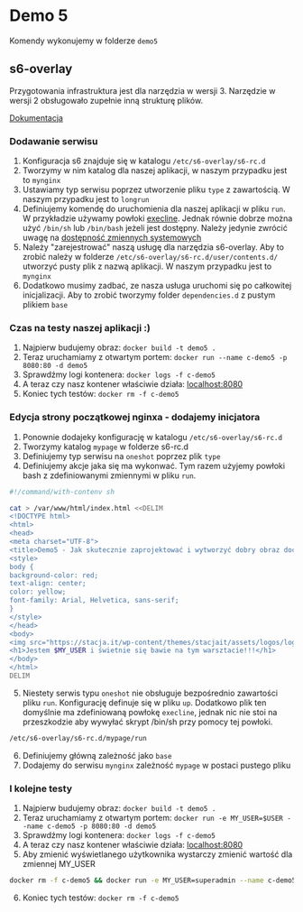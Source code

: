 # Demo 5

Komendy wykonujemy w folderze `demo5`

## s6-overlay

Przygotowania infrastruktura jest dla narzędzia w wersji 3. Narzędzie w wersji 2 obsługowało zupełnie inną strukturę plików.

[Dokumentacja](https://github.com/just-containers/s6-overlay)

### Dodawanie serwisu

1. Konfiguracja s6 znajduje się w katalogu `/etc/s6-overlay/s6-rc.d`
2. Tworzymy w nim katalog dla naszej aplikacji, w naszym przypadku jest to `mynginx`
3. Ustawiamy typ serwisu poprzez utworzenie pliku `type` z zawartością. W naszym przypadku jest to `longrun`
4. Definiujemy komendę do uruchomienia dla naszej aplikacji w pliku `run`. W przykładzie używamy powłoki [execline](https://skarnet.org/software/execline/index.html). Jednak równie dobrze można użyć `/bin/sh` lub `/bin/bash` jeżeli jest dostępny. Należy jedynie zwrócić uwagę na [dostępność zmiennych systemowych](https://github.com/just-containers/s6-overlay#container-environment)
5. Należy "zarejestrować" naszą usługę dla narzędzia s6-overlay. Aby to zrobić należy w folderze `/etc/s6-overlay/s6-rc.d/user/contents.d/` utworzyć pusty plik z nazwą aplikacji. W naszym przypadku jest to `mynginx`
6. Dodatkowo musimy zadbać, ze nasza usługa uruchomi się po całkowitej inicjalizacji. Aby to zrobić tworzymy folder `dependencies.d` z pustym plikiem `base`

### Czas na testy naszej aplikacji :)

1. Najpierw budujemy obraz: `docker build -t demo5 .`
2. Teraz uruchamiamy z otwartym portem: `docker run --name c-demo5 -p 8080:80 -d demo5`
3. Sprawdźmy logi kontenera: `docker logs -f c-demo5`
4. A teraz czy nasz kontener właściwie działa: [localhost:8080](http://localhost:8080/)
5. Koniec tych testów: `docker rm -f c-demo5`

### Edycja strony początkowej nginxa - dodajemy inicjatora

1. Ponownie dodajeky konfigurację w katalogu `/etc/s6-overlay/s6-rc.d`
2. Tworzymy katalog `mypage` w folderze s6-rc.d
3. Definiujemy typ serwisu na `oneshot` poprzez plik `type`
4. Definiujemy akcje jaka się ma wykonwać. Tym razem użyjemy powłoki bash z zdefiniowanymi zmiennymi w pliku `run`.
```bash
#!/command/with-contenv sh

cat > /var/www/html/index.html <<DELIM
<!DOCTYPE html> 
<html>
<head>
<meta charset="UTF-8">
<title>Demo5 - Jak skutecznie zaprojektować i wytworzyć dobry obraz dockerowy</title>
<style>
body {
background-color: red;
text-align: center;
color: yellow;
font-family: Arial, Helvetica, sans-serif;
}
</style>
</head>
<body>
<img src="https://stacja.it/wp-content/themes/stacjait/assets/logos/logo-stacjait-white@2x.png" alt="Stacja.it"><br>
<h1>Jestem $MY_USER i świetnie się bawie na tym warsztacie!!!</h1>
</body>
</html>
DELIM
```
5. Niestety serwis typu `oneshot` nie obsługuje bezpośrednio zawartości pliku `run`. Konfigurację definuje się w pliku `up`. Dodatkowo plik ten domyślnie ma zdefiniowaną powłokę `execline`, jednak nic nie stoi na przeszkodzie aby wywyłać skrypt /bin/sh przy pomocy tej powłoki.
```bash
/etc/s6-overlay/s6-rc.d/mypage/run
```
6. Definiujemy główną zależność jako `base`
7. Dodajemy do serwisu `mynginx` zależność `mypage` w postaci pustego pliku

### I kolejne testy

1. Najpierw budujemy obraz: `docker build -t demo5 .`
2. Teraz uruchamiamy z otwartym portem: `docker run -e MY_USER=$USER --name c-demo5 -p 8080:80 -d demo5`
3. Sprawdźmy logi kontenera: `docker logs -f c-demo5`
4. A teraz czy nasz kontener właściwie działa: [localhost:8080](http://localhost:8080/)
5. Aby zmienić wyświetlanego użytkownika wystarczy zmienić wartość dla zmiennej MY_USER
```bash
docker rm -f c-demo5 && docker run -e MY_USER=superadmin --name c-demo5 -p 8080:80 -d demo5
```
6. Koniec tych testów: `docker rm -f c-demo5`